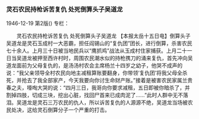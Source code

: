### 灵石农民持枪诉苦复仇  处死倒算头子吴道龙

1946-12-19
第2版()
专栏：

　　灵石农民持枪诉苦复仇
    处死倒算头子吴道龙
    【本报太岳十五日电】倒算头子吴道龙是灵石玉成村一大恶霸，担任阎锡山的“复仇团”团长，进行倒算，杀害农民七十余人。上月三十日被当地民兵以“鹰抓鸡”战法从玉成村住家捕获。上月二十一日当吴道龙被押至西许村时，周围农民潮水似的持枪携刀的涌来复仇，首先冲向吴道龙面前为父母复仇的，是汤汤村农会主席杨兰十四岁之幼子，他哭不成声的说：“我父亲领导全村农民向地主减租算账要翻身，你带领‘复仇团’将我父母全杀死，并抢去了我全部家产，今天我要向你讨生命财产账。”接着是被害农民家属兰贵春之夫，嚎啕大哭的说：“四月三日，我哥向你要求减租，五日即被你暗杀了，并割掉四肢，切成三块，挖出心脏，找回尸首来已成肉泥了……”此时人群中无不落泪。吴道龙是灵石三万农民的仇人，所以诉苦复仇的人源源不绝，吴道龙当场被农民处决，这给灵石倒算分子一个严重的打击。
